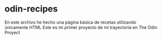# odin-recipes
En este archivo he hecho una página básica de recetas utilizando únicamente HTML
Este es mi primer proyecto de mi trayectoria en The Odin Proyect
